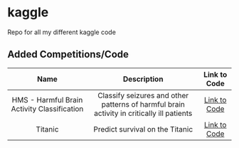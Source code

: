 # kaggle
Repo for all my different kaggle code

## Added Competitions/Code

Name | Description | Link to Code
:---: | :---: | :---:
HMS - Harmful Brain Activity Classification | Classify seizures and other patterns of harmful brain activity in critically ill patients | [Link to Code](Harmful-Brain-Activity/README.md)
Titanic | Predict survival on the Titanic | [Link to Code](titanic/README.md)

